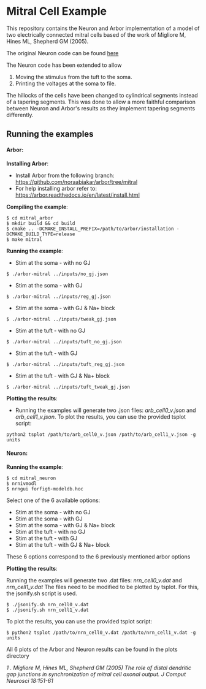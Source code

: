 # Mitral Cell Example
This repository contains the Neuron and Arbor implementation of a model of two electrically connected mitral cells based of the work of Migliore M, Hines ML, Shepherd GM (2005). 

The original Neuron code can be found [here](https://senselab.med.yale.edu/ModelDB/showmodel.cshtml?model=43039#tabs-1)  

The Neuron code has been extended to allow
1) Moving the stimulus from the tuft to the soma. 
2) Printing the voltages at the soma to file. 

The hillocks of the cells have been changed to cylindrical segments instead of a tapering segments. This was done to allow a more faithful comparison between Neuron and Arbor's results as they implement tapering segments differently. 

## Running the examples

#### Arbor:
**Installing Arbor**: 
* Install Arbor from the following branch: 
https://github.com/noraabiakar/arbor/tree/mitral
* For help installing arbor refer to:
https://arbor.readthedocs.io/en/latest/install.html

**Compiling the example**: 
```
$ cd mitral_arbor
$ mkdir build && cd build
$ cmake .. -DCMAKE_INSTALL_PREFIX=/path/to/arbor/installation -DCMAKE_BUILD_TYPE=release
$ make mitral
``` 

**Running the example**: 

* Stim at the soma - with no GJ
```
$ ./arbor-mitral ../inputs/no_gj.json
```

* Stim at the soma - with GJ
```
$ ./arbor-mitral ../inputs/reg_gj.json
```

* Stim at the soma - with GJ & Na+ block
```
$ ./arbor-mitral ../inputs/tweak_gj.json
```

* Stim at the tuft - with no GJ
```
$ ./arbor-mitral ../inputs/tuft_no_gj.json
```

* Stim at the tuft - with GJ
```
$ ./arbor-mitral ../inputs/tuft_reg_gj.json
```

* Stim at the tuft - with GJ & Na+ block
```
$ ./arbor-mitral ../inputs/tuft_tweak_gj.json
```

**Plotting the results**: 

* Running the examples will generate two .json files: *arb_cell0_v.json* and *arb_cell1_v.json*. To plot the results, you can use the provided tsplot script: 
```
python2 tsplot /path/to/arb_cell0_v.json /path/to/arb_cell1_v.json -g units
```

#### Neuron: 

**Running the example**:
```
$ cd mitral_neuron
$ nrnivmodl
$ nrngui forfig6-modeldb.hoc
```

Select one of the 6 available options: 
* Stim at the soma - with no GJ
* Stim at the soma - with GJ
* Stim at the soma - with GJ & Na+ block
* Stim at the tuft - with no GJ
* Stim at the tuft - with GJ
* Stim at the tuft - with GJ & Na+ block

These 6 options correspond to the 6 previously mentioned arbor options 

**Plotting the results**:

Running the examples will generate two .dat files: *nrn_cell0_v.dat* and *nrn_cell1_v.dat* 
The files need to be modified to be plotted by tsplot. For this, the jsonify.sh script is used.
```
$ ./jsonify.sh nrn_cell0_v.dat
$ ./jsonify.sh nrn_cell1_v.dat
```
To plot the results, you can use the provided tsplot script: 
```
$ python2 tsplot /path/to/nrn_cell0_v.dat /path/to/nrn_cell1_v.dat -g units
```

All 6 plots of the Arbor and Neuron results can be found in the plots directory
 
*1 . Migliore M, Hines ML, Shepherd GM (2005) The role of distal dendritic gap junctions in synchronization of mitral cell axonal output. J Comput Neurosci 18:151-61*